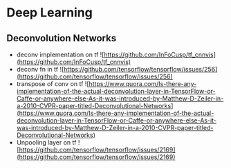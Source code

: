 # Deep Learning 

## Deconvolution Networks

* deconv implementation on tf  ![https://github.com/InFoCusp/tf_cnnvis](https://github.com/InFoCusp/tf_cnnvis)    
* deconv fn in tf  ![https://github.com/tensorflow/tensorflow/issues/256](https://github.com/tensorflow/tensorflow/issues/256)   
* transpose of conv on tf  ![https://www.quora.com/Is-there-any-implementation-of-the-actual-deconvolution-layer-in-TensorFlow-or-Caffe-or-anywhere-else-As-it-was-introduced-by-Matthew-D-Zeiler-in-a-2010-CVPR-paper-titled-Deconvolutional-Networks](https://www.quora.com/Is-there-any-implementation-of-the-actual-deconvolution-layer-in-TensorFlow-or-Caffe-or-anywhere-else-As-it-was-introduced-by-Matthew-D-Zeiler-in-a-2010-CVPR-paper-titled-Deconvolutional-Networks) 
* Unpooling layer on tf  ![https://github.com/tensorflow/tensorflow/issues/2169](https://github.com/tensorflow/tensorflow/issues/2169) 


